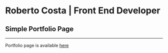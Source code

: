 # Roberto Costa | Front End Developer
## Simple Portfolio Page
***
Portfolio page is available [here](https://betocostadev.github.io/)